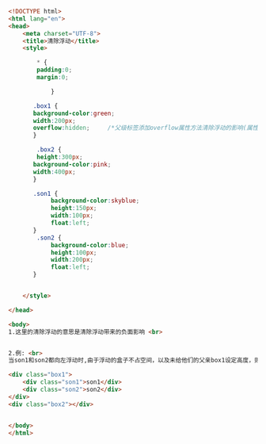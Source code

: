 
<BlogInfo id="296" title="52.父级标签添加overflow的方法清除浮动" author="白日梦想猿" pv=0 read_times=0 pre_cost_time=0分50秒 category="css学习" tag_list="['css学习']" create_time="2020.07.21 17:26:38" update_time="2020.07.21 17:28:45" />

```html
<!DOCTYPE html>
<html lang="en">
<head>
    <meta charset="UTF-8">
    <title>清除浮动</title>
    <style>

        * {
        padding:0;
        margin:0;

            }

       .box1 {
       background-color:green;
       width:200px;
       overflow:hidden;     /*父级标签添加overflow属性方法清除浮动的影响(属性值写为:hidden,auto,scroll都可以实现清除浮动)*/
       }

        .box2 {
        height:300px;
       background-color:pink;
       width:400px;
       }

       .son1 {
            background-color:skyblue;
            height:150px;
            width:100px;
            float:left;
       }
        .son2 {
            background-color:blue;
            height:100px;
            width:200px;
            float:left;
       }


    </style>

</head>

<body>
1.这里的清除浮动的意思是清除浮动带来的负面影响 <br>


2.例: <br>
当son1和son2都向左浮动时,由于浮动的盒子不占空间，以及未给他们的父亲box1设定高度，则box1的高度就会默认为0，box2就会显示在son1和son2的底部

<div class="box1">
    <div class="son1">son1</div>
    <div class="son2">son2</div>
</div>
<div class="box2"></div>


</body>
</html>
```
